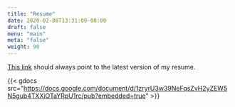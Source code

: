 ```yaml
---
title: "Resume"
date: 2020-02-08T13:31:09-08:00
draft: false
menu: "main"
meta: "false"
weight: 90
---
```


[This link](https://docs.google.com/document/d/1zryrU3w39NeFqsZvH2yZEW5N5gub4TXXiOTaYRpU1rc/export?format=pdf) should always point to the latest version of my resume.
 
{{< gdocs src="https://docs.google.com/document/d/1zryrU3w39NeFqsZvH2yZEW5N5gub4TXXiOTaYRpU1rc/pub?embedded=true" >}}
